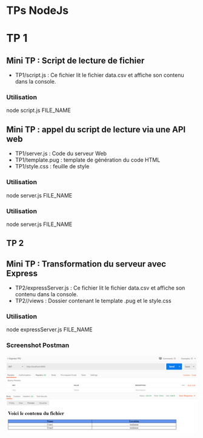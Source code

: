 # TPs NodeJs

# TP 1

## Mini TP : Script de lecture de fichier

* TP1/script.js : Ce fichier lit le fichier data.csv et affiche son  contenu dans la console.

### Utilisation
  node script.js FILE_NAME

## Mini TP : appel du script de lecture via une API web

* TP1/server.js : Code du serveur Web
* TP1/template.pug : template de génération du code HTML
* TP1/style.css : feuille de style 

### Utilisation
  node server.js FILE_NAME

### Utilisation
  node server.js FILE_NAME

## TP 2
## Mini TP : Transformation du serveur avec Express

* TP2/expressServer.js : Ce fichier lit le fichier data.csv et affiche son contenu dans la console.
* TP2//views : Dossier contenant le template .pug et le style.css

### Utilisation
  node expressServer.js FILE_NAME

### Screenshot Postman 

![alt text](./Screenshot/TP2.PNG) 
